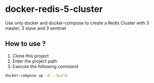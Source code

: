 # docker-redis-5-cluster

Use only docker and docker-compose to create a Redis Cluster with 3 master, 3 slave and 3 sentinel


## How to use ?
1. Clone this project
2. Enter the project path
3. Execute the following command
  ```bash
  docker-compose up -d --build
  ```
